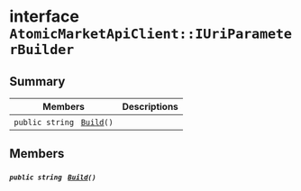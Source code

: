 # interface `AtomicMarketApiClient::IUriParameterBuilder` 

## Summary

 Members                                | Descriptions                                
----------------------------------------|---------------------------------------------
`public string ` [`Build`](AtomicMarketApiClient.md)`()` | 

## Members

##### `public string ` [`Build`](AtomicMarketApiClient.md)`()` 

